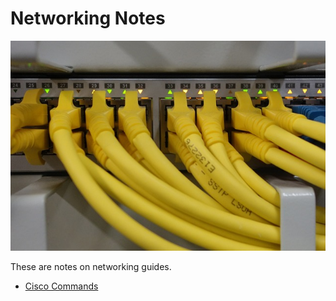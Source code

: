 # Networking Notes

![A picture of cables connected to a switch](img/network.jpg)

These are notes on networking guides.

- [Cisco Commands](./cisco-commands.md)
